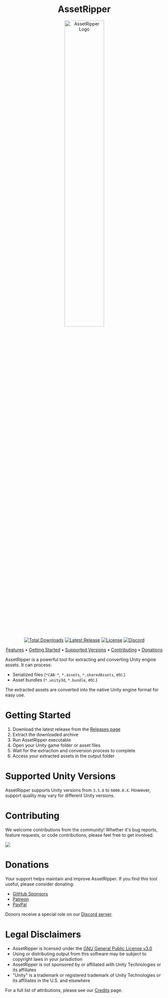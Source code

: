 <h1 align="center">AssetRipper</h1>

<p align="center">
  <img src="https://github.com/AssetRipper/AssetRipper/raw/master/Media/Images/2D_Logo/AssetRipperLogoBackground.png" alt="AssetRipper Logo" width="50%">
</p>

<p align="center">
  <a href="https://github.com/AssetRipper/AssetRipper/releases"><img src="https://img.shields.io/github/downloads/AssetRipper/AssetRipper/total.svg?label=Downloads&logo=github" alt="Total Downloads"></a>
  <a href="https://github.com/AssetRipper/AssetRipper/releases/latest"><img src="https://img.shields.io/github/v/release/AssetRipper/AssetRipper?label=Release&logo=github" alt="Latest Release"></a>
  <a href="https://github.com/AssetRipper/AssetRipper/blob/master/LICENSE.md"><img src="https://img.shields.io/github/license/AssetRipper/AssetRipper?label=License&logo=gnu" alt="License"></a>
  <a href="https://discord.gg/XqXa53W2Yh"><img src="https://img.shields.io/discord/867514400701153281?label=Discord&logo=discord&color=5865F2" alt="Discord"></a>
</p>

<p align="center">
  <a href="#Features">Features</a> •
  <a href="#getting-started">Getting Started</a> •
  <a href="#supported-unity-versions">Supported Versions</a> •
  <a href="#contributing">Contributing</a> •
  <a href="#Donations">Donations</a>
</p>

AssetRipper is a powerful tool for extracting and converting Unity engine assets. It can process:
- Serialized files (`*CAB-*`, `*.assets`, `*.sharedAssets`, etc.)
- Asset bundles (`*.unity3d`, `*.bundle`, etc.)

The extracted assets are converted into the native Unity engine format for easy use.

# Getting Started

1. Download the latest release from the [Releases page](https://github.com/AssetRipper/AssetRipper/releases/latest)
2. Extract the downloaded archive
3. Run AssetRipper executable
4. Open your Unity game folder or asset files
5. Wait for the extraction and conversion process to complete
6. Access your extracted assets in the output folder

# Supported Unity Versions

AssetRipper supports Unity versions from `3.5.0` to `6000.0.X`. However, support quality may vary for different Unity versions.

# Contributing

We welcome contributions from the community! Whether it's bug reports, feature requests, or code contributions, please feel free to get involved.

<a href="https://github.com/AssetRipper/AssetRipper/graphs/contributors">
  <img src="https://contrib.rocks/image?repo=AssetRipper/AssetRipper"/>
</a>

# Donations

Your support helps maintain and improve AssetRipper. If you find this tool useful, please consider donating:

- [GitHub Sponsors](https://github.com/sponsors/ds5678)
- [Patreon](https://www.patreon.com/ds5678)
- [PayPal](https://paypal.me/ds5678)

Donors receive a special role on our [Discord server](https://discord.gg/XqXa53W2Yh).

# Legal Disclaimers

- AssetRipper is licensed under the [GNU General Public License v3.0](https://github.com/AssetRipper/AssetRipper/blob/master/LICENSE.md)
- Using or distributing output from this software may be subject to copyright laws in your jurisdiction
- AssetRipper is not sponsored by or affiliated with Unity Technologies or its affiliates
- "Unity" is a trademark or registered trademark of Unity Technologies or its affiliates in the U.S. and elsewhere

For a full list of attributions, please see our [Credits](articles/Credits.md) page.